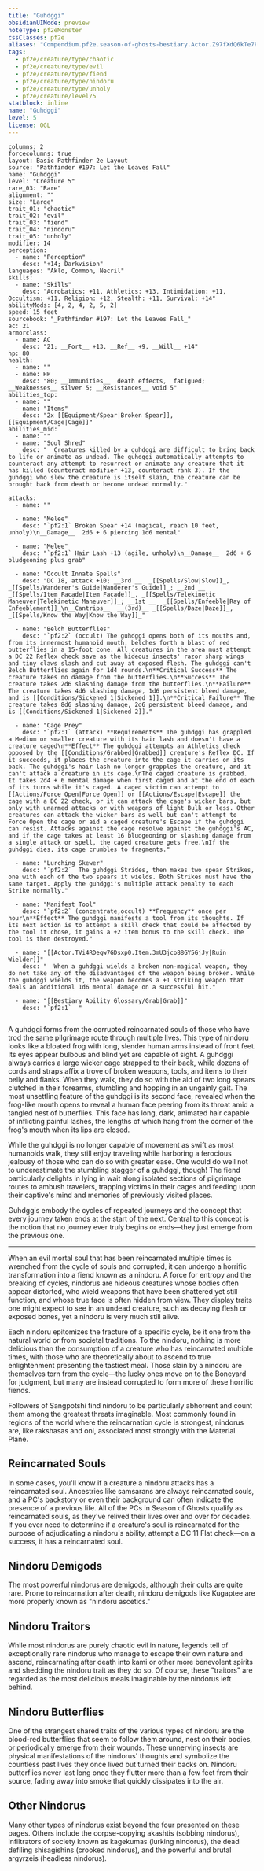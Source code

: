 ```yaml
---
title: "Guhdggi"
obsidianUIMode: preview
noteType: pf2eMonster
cssClasses: pf2e
aliases: "Compendium.pf2e.season-of-ghosts-bestiary.Actor.Z97fXdQ6kTe7PUIr" 
tags:
  - pf2e/creature/type/chaotic
  - pf2e/creature/type/evil
  - pf2e/creature/type/fiend
  - pf2e/creature/type/nindoru
  - pf2e/creature/type/unholy
  - pf2e/creature/level/5
statblock: inline
name: "Guhdggi"
level: 5
license: OGL
---
```


```statblock
columns: 2
forcecolumns: true
layout: Basic Pathfinder 2e Layout
source: "Pathfinder #197: Let the Leaves Fall"
name: "Guhdggi"
level: "Creature 5"
rare_03: "Rare"
alignment: ""
size: "Large"
trait_01: "chaotic"
trait_02: "evil"
trait_03: "fiend"
trait_04: "nindoru"
trait_05: "unholy"
modifier: 14
perception:
  - name: "Perception"
    desc: "+14; Darkvision"
languages: "Aklo, Common, Necril"
skills:
  - name: "Skills"
    desc: "Acrobatics: +11, Athletics: +13, Intimidation: +11, Occultism: +11, Religion: +12, Stealth: +11, Survival: +14"
abilityMods: [4, 2, 4, 2, 5, 2]
speed: 15 feet
sourcebook: "_Pathfinder #197: Let the Leaves Fall_"
ac: 21
armorclass:
  - name: AC
    desc: "21; __Fort__ +13, __Ref__ +9, __Will__ +14"
hp: 80
health:
  - name: ""
  - name: HP
    desc: "80; __Immunities__  death effects,  fatigued; __Weaknesses__ silver 5; __Resistances__ void 5"
abilities_top:
  - name: ""
  - name: "Items"
    desc: "2x [[Equipment/Spear|Broken Spear]], [[Equipment/Cage|Cage]]"
abilities_mid:
  - name: ""
  - name: "Soul Shred"
    desc: "  Creatures killed by a guhdggi are difficult to bring back to life or animate as undead. The guhdggi automatically attempts to counteract any attempt to resurrect or animate any creature that it has killed (counteract modifier +13, counteract rank 3). If the guhdggi who slew the creature is itself slain, the creature can be brought back from death or become undead normally."

attacks:
  - name: ""

  - name: "Melee"
    desc: "`pf2:1` Broken Spear +14 (magical, reach 10 feet, unholy)\n__Damage__  2d6 + 6 piercing 1d6 mental"

  - name: "Melee"
    desc: "`pf2:1` Hair Lash +13 (agile, unholy)\n__Damage__  2d6 + 6 bludgeoning plus grab"

  - name: "Occult Innate Spells"
    desc: "DC 18, attack +10; __3rd __  _[[Spells/Slow|Slow]]_, _[[Spells/Wanderer's Guide|Wanderer's Guide]]_; __2nd __  _[[Spells/Item Facade|Item Facade]]_, _[[Spells/Telekinetic Maneuver|Telekinetic Maneuver]]_; __1st __  _[[Spells/Enfeeble|Ray of Enfeeblement]]_\n__Cantrips__  __(3rd)__ _[[Spells/Daze|Daze]]_, _[[Spells/Know the Way|Know the Way]]_"

  - name: "Belch Butterflies"
    desc: "`pf2:2` (occult) The guhdggi opens both of its mouths and, from its innermost humanoid mouth, belches forth a blast of red butterflies in a 15-foot cone. All creatures in the area must attempt a DC 22 Reflex check save as the hideous insects' razor sharp wings and tiny claws slash and cut away at exposed flesh. The guhdggi can't Belch Butterflies again for 1d4 rounds.\n**Critical Success** The creature takes no damage from the butterflies.\n**Success** The creature takes 2d6 slashing damage from the butterflies.\n**Failure** The creature takes 4d6 slashing damage, 1d6 persistent bleed damage, and is [[Conditions/Sickened 1|Sickened 1]].\n**Critical Failure** The creature takes 8d6 slashing damage, 2d6 persistent bleed damage, and is [[Conditions/Sickened 1|Sickened 2]]."

  - name: "Cage Prey"
    desc: "`pf2:1` (attack) **Requirements** The guhdggi has grappled a Medium or smaller creature with its hair lash and doesn't have a creature caged\n**Effect** The guhdggi attempts an Athletics check opposed by the [[Conditions/Grabbed|Grabbed]] creature's Reflex DC. If it succeeds, it places the creature into the cage it carries on its back. The guhdggi's hair lash no longer grapples the creature, and it can't attack a creature in its cage.\nThe caged creature is grabbed. It takes 2d4 + 6 mental damage when first caged and at the end of each of its turns while it's caged. A caged victim can attempt to [[Actions/Force Open|Force Open]] or [[Actions/Escape|Escape]] the cage with a DC 22 check, or it can attack the cage's wicker bars, but only with unarmed attacks or with weapons of light Bulk or less. Other creatures can attack the wicker bars as well but can't attempt to Force Open the cage or aid a caged creature's Escape if the guhdggi can resist. Attacks against the cage resolve against the guhdggi's AC, and if the cage takes at least 16 bludgeoning or slashing damage from a single attack or spell, the caged creature gets free.\nIf the guhdggi dies, its cage crumbles to fragments."

  - name: "Lurching Skewer"
    desc: "`pf2:2`  The guhdggi Strides, then makes two spear Strikes, one with each of the two spears it wields. Both Strikes must have the same target. Apply the guhdggi's multiple attack penalty to each Strike normally."

  - name: "Manifest Tool"
    desc: "`pf2:2` (concentrate,occult) **Frequency** once per hour\n**Effect** The guhdggi manifests a tool from its thoughts. If its next action is to attempt a skill check that could be affected by the tool it chose, it gains a +2 item bonus to the skill check. The tool is then destroyed."

  - name: "[[Actor.TVi4RDeqw7GDsxp0.Item.3mU3jco88GY5GjJy|Ruin Wielder]]"
    desc: "  When a guhdggi wields a broken non-magical weapon, they do not take any of the disadvantages of the weapon being broken. While the guhdggi wields it, the weapon becomes a +1 striking weapon that deals an additional 1d6 mental damage on a successful hit."

  - name: "[[Bestiary Ability Glossary/Grab|Grab]]"
    desc: "`pf2:1`  "
 
```



A guhdggi forms from the corrupted reincarnated souls of those who have trod the same pilgrimage route through multiple lives. This type of nindoru looks like a bloated frog with long, slender human arms instead of front feet. Its eyes appear bulbous and blind yet are capable of sight. A guhdggi always carries a large wicker cage strapped to their back, while dozens of cords and straps affix a trove of broken weapons, tools, and items to their belly and flanks. When they walk, they do so with the aid of two long spears clutched in their forearms, stumbling and hopping in an ungainly gait. The most unsettling feature of the guhdggi is its second face, revealed when the frog-like mouth opens to reveal a human face peering from its throat amid a tangled nest of butterflies. This face has long, dark, animated hair capable of inflicting painful lashes, the lengths of which hang from the corner of the frog's mouth when its lips are closed.

While the guhdggi is no longer capable of movement as swift as most humanoids walk, they still enjoy traveling while harboring a ferocious jealousy of those who can do so with greater ease. One would do well not to underestimate the stumbling stagger of a guhdggi, though! The fiend particularly delights in lying in wait along isolated sections of pilgrimage routes to ambush travelers, trapping victims in their cages and feeding upon their captive's mind and memories of previously visited places.

Guhdggis embody the cycles of repeated journeys and the concept that every journey taken ends at the start of the next. Central to this concept is the notion that no journey ever truly begins or ends—they just emerge from the previous one.

* * *

When an evil mortal soul that has been reincarnated multiple times is wrenched from the cycle of souls and corrupted, it can undergo a horrific transformation into a fiend known as a nindoru. A force for entropy and the breaking of cycles, nindorus are hideous creatures whose bodies often appear distorted, who wield weapons that have been shattered yet still function, and whose true face is often hidden from view. They display traits one might expect to see in an undead creature, such as decaying flesh or exposed bones, yet a nindoru is very much still alive.

Each nindoru epitomizes the fracture of a specific cycle, be it one from the natural world or from societal traditions. To the nindoru, nothing is more delicious than the consumption of a creature who has reincarnated multiple times, with those who are theoretically about to ascend to true enlightenment presenting the tastiest meal. Those slain by a nindoru are themselves torn from the cycle—the lucky ones move on to the Boneyard for judgment, but many are instead corrupted to form more of these horrific fiends.

Followers of Sangpotshi find nindoru to be particularly abhorrent and count them among the greatest threats imaginable. Most commonly found in regions of the world where the reincarnation cycle is strongest, nindorus are, like rakshasas and oni, associated most strongly with the Material Plane.

## Reincarnated Souls

In some cases, you'll know if a creature a nindoru attacks has a reincarnated soul. Ancestries like samsarans are always reincarnated souls, and a PC's backstory or even their background can often indicate the presence of a previous life. All of the PCs in Season of Ghosts qualify as reincarnated souls, as they've relived their lives over and over for decades. If you ever need to determine if a creature's soul is reincarnated for the purpose of adjudicating a nindoru's ability, attempt a DC 11 Flat check—on a success, it has a reincarnated soul.

## Nindoru Demigods

The most powerful nindorus are demigods, although their cults are quite rare. Prone to reincarnation after death, nindoru demigods like Kugaptee are more properly known as "nindoru ascetics."

## Nindoru Traitors

While most nindorus are purely chaotic evil in nature, legends tell of exceptionally rare nindorus who manage to escape their own nature and ascend, reincarnating after death into kami or other more benevolent spirits and shedding the nindoru trait as they do so. Of course, these "traitors" are regarded as the most delicious meals imaginable by the nindorus left behind.

## Nindoru Butterflies

One of the strangest shared traits of the various types of nindoru are the blood-red butterflies that seem to follow them around, nest on their bodies, or periodically emerge from their wounds. These unnerving insects are physical manifestations of the nindorus' thoughts and symbolize the countless past lives they once lived but turned their backs on. Nindoru butterflies never last long once they flutter more than a few feet from their source, fading away into smoke that quickly dissipates into the air.

## Other Nindorus

Many other types of nindorus exist beyond the four presented on these pages. Others include the corpse-copying akashtis (sobbing nindorus), infiltrators of society known as kagekumas (lurking nindorus), the dead defiling shisagishins (crooked nindorus), and the powerful and brutal argyrzeis (headless nindorus).
